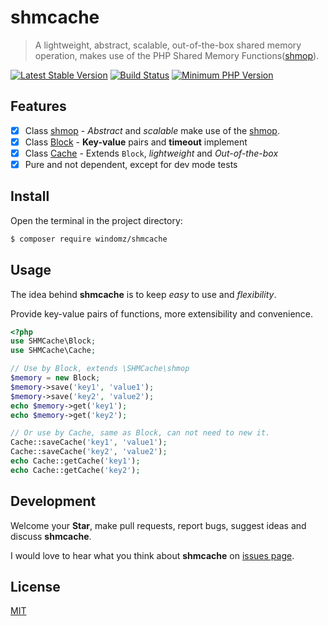 # shmcache

> A lightweight, abstract, scalable, out-of-the-box shared memory operation, makes use of the PHP Shared Memory Functions([shmop](https://secure.php.net/manual/en/ref.shmop.php)).

[![Latest Stable Version](https://img.shields.io/packagist/v/windomz/shmcache.svg?style=flat-square)](https://packagist.org/packages/windomz/shmcache)
[![Build Status](https://img.shields.io/travis/WindomZ/shmcache/master.svg?style=flat-square)](https://travis-ci.org/WindomZ/shmcache)
[![Minimum PHP Version](https://img.shields.io/badge/php-%3E%3D%207.0-8892BF.svg?style=flat-square)](https://php.net/)

## Features

- [x] Class [shmop](https://github.com/WindomZ/shmcache/blob/master/src/shmop.php) - _Abstract_ and _scalable_ make use of the [shmop](https://secure.php.net/manual/en/ref.shmop.php).
- [x] Class [Block](https://github.com/WindomZ/shmcache/blob/master/src/Block.php) - **Key-value** pairs and **timeout** implement
- [x] Class [Cache](https://github.com/WindomZ/shmcache/blob/master/src/Cache.php) - Extends `Block`, _lightweight_ and _Out-of-the-box_
- [x] Pure and not dependent, except for dev mode tests

## Install

Open the terminal in the project directory:
```bash
$ composer require windomz/shmcache
```

## Usage

The idea behind **shmcache** is to keep _easy_ to use and _flexibility_.

Provide key-value pairs of functions, more extensibility and convenience.

```php
<?php
use SHMCache\Block;
use SHMCache\Cache;

// Use by Block, extends \SHMCache\shmop
$memory = new Block;
$memory->save('key1', 'value1');
$memory->save('key2', 'value2');
echo $memory->get('key1');
echo $memory->get('key2');

// Or use by Cache, same as Block, can not need to new it.
Cache::saveCache('key1', 'value1');
Cache::saveCache('key2', 'value2');
echo Cache::getCache('key1');
echo Cache::getCache('key2');
```

## Development

Welcome your **Star**, make pull requests, report bugs, suggest ideas and discuss **shmcache**.

I would love to hear what you think about **shmcache** on [issues page](https://github.com/WindomZ/shmcache/issues).

## License

[MIT](https://github.com/WindomZ/shmcache/blob/master/LICENSE)
